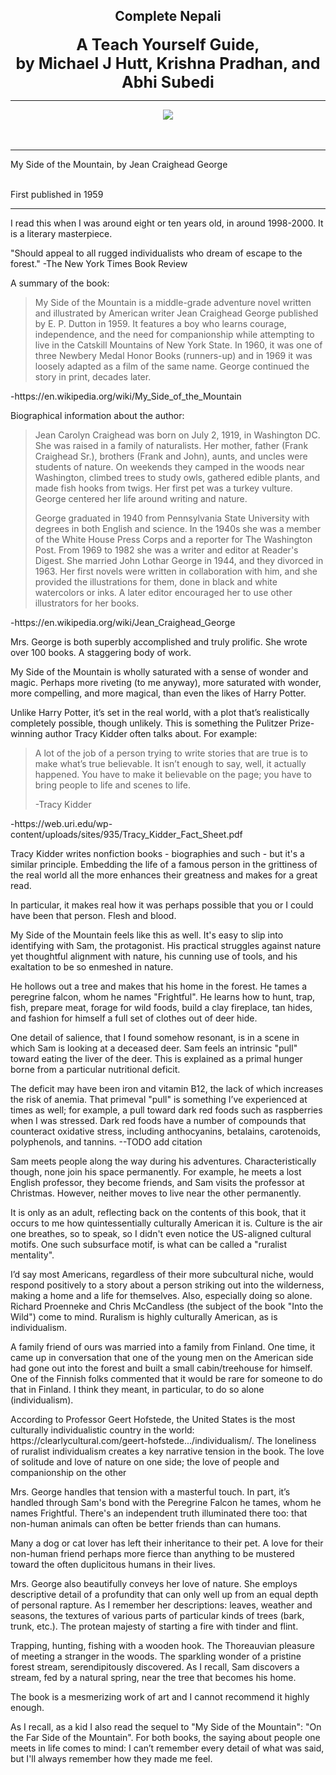 ## <div align="center">Complete Nepali</div>
<div style="font-size: 25px; font-weight: bold;" align="center">A Teach Yourself Guide,<br/>by Michael J Hutt, Krishna Pradhan, and Abhi Subedi</div>

<hr/>

<div align="center">
  <img src="https://bradleyculley.github.io/images/My-Side-of-the-Mountain.jpg" />
</div>
<br>
<br>

<hr/>

<p>
My Side of the Mountain, by Jean Craighead George<br/><br/>

First published in 1959
</p>
<hr/>

<p>
I read this when I was around eight or ten years old, in around 1998-2000. It is a literary masterpiece.
</p>

<p>
"Should appeal to all rugged individualists who dream of escape to the forest."
-The New York Times Book Review
</p>

<p>
A summary of the book:

<blockquote>
My Side of the Mountain is a middle-grade adventure novel written and illustrated by American writer Jean Craighead George published by E. P. Dutton in 1959. It features a boy who learns courage, independence, and the need for companionship while attempting to live in the Catskill Mountains of New York State. In 1960, it was one of three Newbery Medal Honor Books (runners-up) and in 1969 it was loosely adapted as a film of the same name. George continued the story in print, decades later.
</blockquote>
-https://en.wikipedia.org/wiki/My_Side_of_the_Mountain
</p>

<p>
Biographical information about the author:
<blockquote>
<p>
Jean Carolyn Craighead was born on July 2, 1919, in Washington DC. She was raised in a family of naturalists. Her mother, father (Frank Craighead Sr.), brothers (Frank and John), aunts, and uncles were students of nature. On weekends they camped in the woods near Washington, climbed trees to study owls, gathered edible plants, and made fish hooks from twigs. Her first pet was a turkey vulture. George centered her life around writing and nature.
</p>

<p>
George graduated in 1940 from Pennsylvania State University with degrees in both English and science. In the 1940s she was a member of the White House Press Corps and a reporter for The Washington Post. From 1969 to 1982 she was a writer and editor at Reader's Digest. She married John Lothar George in 1944, and they divorced in 1963. Her first novels were written in collaboration with him, and she provided the illustrations for them, done in black and white watercolors or inks. A later editor encouraged her to use other illustrators for her books.
</p>
</blockquote>
-https://en.wikipedia.org/wiki/Jean_Craighead_George


<p>
Mrs. George is both superbly accomplished and truly prolific. She wrote over 100 books. A staggering body of work.
</p>

<p>
My Side of the Mountain is wholly saturated with a sense of wonder and magic. Perhaps more riveting (to me anyway), more saturated with wonder, more compelling, and more magical, than even the likes of Harry Potter.
</p>

<p>
Unlike Harry Potter, it’s set in the real world, with a plot that’s realistically completely possible, though unlikely. This is something the Pulitzer Prize-winning author Tracy Kidder often talks about. For example:
<blockquote>
A lot of the job of a person trying to write stories that are true is to make
what’s true believable. It isn’t enough to say, well, it actually happened. You
have to make it believable on the page; you have to bring people to life and
scenes to life. 

-Tracy Kidder
</blockquote> -https://web.uri.edu/wp-content/uploads/sites/935/Tracy_Kidder_Fact_Sheet.pdf
</p>

<p>
Tracy Kidder writes nonfiction books - biographies and such - but it's a similar principle. Embedding the life of a famous person in the grittiness of the real world all the more enhances their greatness and makes for a great read.

In particular, it makes real how it was perhaps possible that you or I could have been that person. Flesh and blood.
</p>

<p>
My Side of the Mountain feels like this as well.
It's easy to slip into identifying with Sam, the protagonist. 
His practical struggles against nature yet thoughtful alignment with nature, his cunning use of tools, and his exaltation to be so enmeshed in nature.
</p>

<p>
He hollows out a tree and makes that his home in the forest.
He tames a peregrine falcon, whom he names "Frightful".
He learns how to hunt, trap, fish, prepare meat, forage for wild foods, build a clay fireplace, tan hides, and fashion for himself a full set of clothes out of deer hide.
</p>

<p>
One detail of salience, that I found somehow resonant, is in a scene in which Sam is looking at a deceased deer.
Sam feels an intrinsic "pull" toward eating the liver of the deer.
This is explained as a primal hunger borne from a particular nutritional deficit.
</p>

<p>
The deficit may have been iron and vitamin B12, the lack of which increases the risk of anemia.
That primeval "pull" is something I’ve experienced at times as well; for example, a pull toward dark red foods such as raspberries when I was stressed.
Dark red foods have a number of compounds that counteract oxidative stress, including anthocyanins, betalains, carotenoids, polyphenols, and tannins. --TODO add citation
</p>

<p>
Sam meets people along the way during his adventures.
Characteristically though, none join his space permanently.
For example, he meets a lost English professor, they become friends, and Sam visits the professor at Christmas.
However, neither moves to live near the other permanently.
</p>

<p>
It is only as an adult, reflecting back on the contents of this book, that it occurs to me how quintessentially culturally American it is.
Culture is the air one breathes, so to speak, so I didn't even notice the US-aligned cultural motifs.
One such subsurface motif, is what can be called a "ruralist mentality".
</p>

<p>
I’d say most Americans, regardless of their more subcultural niche, would respond positively to a story about a person striking out into the wilderness, making a home and a life for themselves.
Also, especially doing so alone.
Richard Proenneke and Chris McCandless (the subject of the book "Into the Wild") come to mind.
Ruralism is highly culturally American, as is individualism.
</p>

<p>
A family friend of ours was married into a family from Finland.
One time, it came up in conversation that one of the young men on the American side had gone out into the forest and built a small cabin/treehouse for himself.
One of the Finnish folks commented that it would be rare for someone to do that in Finland.
I think they meant, in particular, to do so alone (individualism).
</p>

<p>
According to Professor Geert Hofstede, the United States is the most culturally individualistic country in the world: https://clearlycultural.com/geert-hofstede.../individualism/.
The loneliness of ruralist individualism creates a key narrative tension in the book.
The love of solitude and love of nature on one side; the love of people and companionship on the other
</p>

<p>
Mrs. George handles that tension with a masterful touch.
In part, it’s handled through Sam's bond with the Peregrine Falcon he tames, whom he names Frightful.
There's an independent truth illuminated there too: that non-human animals can often be better friends than can humans.
</p>

<p>
Many a dog or cat lover has left their inheritance to their pet. A love for their non-human friend perhaps more fierce than anything to be mustered toward the often duplicitous humans in their lives.
</p>

<p>
Mrs. George also beautifully conveys her love of nature.
She employs descriptive detail of a profundity that can only well up from an equal depth of personal rapture.
As I remember her descriptions: leaves, weather and seasons, the textures of various parts of particular kinds of trees (bark, trunk, etc.).
The protean majesty of starting a fire with tinder and flint.
</p>

<p>
Trapping, hunting, fishing with a wooden hook.
The Thoreauvian pleasure of meeting a stranger in the woods.
The sparkling wonder of a pristine forest stream, serendipitously discovered.
As I recall, Sam discovers a stream, fed by a natural spring, near the tree that becomes his home.
</p>

<p>
The book is a mesmerizing work of art and I cannot recommend it highly enough.
</p>

<p>
As I recall, as a kid I also read the sequel to "My Side of the Mountain": "On the Far Side of the Mountain".
For both books, the saying about people one meets in life comes to mind: I can’t remember every detail of what was said, but I'll always remember how they made me feel.
</p>

